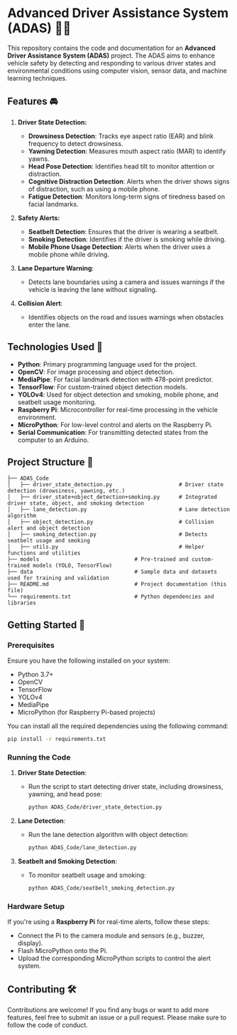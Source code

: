 # Advanced Driver Assistance System (ADAS) 🚗🔧

This repository contains the code and documentation for an **Advanced Driver Assistance System (ADAS)** project. The ADAS aims to enhance vehicle safety by detecting and responding to various driver states and environmental conditions using computer vision, sensor data, and machine learning techniques.

## Features 🚘

1. **Driver State Detection:**
   - **Drowsiness Detection**: Tracks eye aspect ratio (EAR) and blink frequency to detect drowsiness.
   - **Yawning Detection**: Measures mouth aspect ratio (MAR) to identify yawns.
   - **Head Pose Detection**: Identifies head tilt to monitor attention or distraction.
   - **Cognitive Distraction Detection**: Alerts when the driver shows signs of distraction, such as using a mobile phone.
   - **Fatigue Detection**: Monitors long-term signs of tiredness based on facial landmarks.

2. **Safety Alerts:**
   - **Seatbelt Detection**: Ensures that the driver is wearing a seatbelt.
   - **Smoking Detection**: Identifies if the driver is smoking while driving.
   - **Mobile Phone Usage Detection**: Alerts when the driver uses a mobile phone while driving.

3. **Lane Departure Warning**:
   - Detects lane boundaries using a camera and issues warnings if the vehicle is leaving the lane without signaling.

4. **Collision Alert**:
   - Identifies objects on the road and issues warnings when obstacles enter the lane.

## Technologies Used 🔧

- **Python**: Primary programming language used for the project.
- **OpenCV**: For image processing and object detection.
- **MediaPipe**: For facial landmark detection with 478-point predictor.
- **TensorFlow**: For custom-trained object detection models.
- **YOLOv4**: Used for object detection and smoking, mobile phone, and seatbelt usage monitoring.
- **Raspberry Pi**: Microcontroller for real-time processing in the vehicle environment.
- **MicroPython**: For low-level control and alerts on the Raspberry Pi.
- **Serial Communication**: For transmitting detected states from the computer to an Arduino.

## Project Structure 📁

```
├── ADAS_Code
│   ├── driver_state_detection.py                     # Driver state detection (drowsiness, yawning, etc.)
│   ├── driver_state+object_detection+smoking.py      # Integrated driver state, object, and smoking detection
│   ├── lane_detection.py                             # Lane detection algorithm
│   ├── object_detection.py                           # Collision alert and object detection
│   ├── smoking_detection.py                          # Detects seatbelt usage and smoking
│   ├── utils.py                                      # Helper functions and utilities
├── models                              # Pre-trained and custom-trained models (YOLO, TensorFlow)
├── data                                # Sample data and datasets used for training and validation
├── README.md                           # Project documentation (this file)
└── requirements.txt                    # Python dependencies and libraries
```

## Getting Started 🚀

### Prerequisites

Ensure you have the following installed on your system:

- Python 3.7+
- OpenCV
- TensorFlow
- YOLOv4
- MediaPipe
- MicroPython (for Raspberry Pi-based projects)

You can install all the required dependencies using the following command:

```bash
pip install -r requirements.txt
```

### Running the Code

1. **Driver State Detection**:
   - Run the script to start detecting driver state, including drowsiness, yawning, and head pose:
     ```bash
     python ADAS_Code/driver_state_detection.py
     ```

2. **Lane Detection**:
   - Run the lane detection algorithm with object detection:
     ```bash
     python ADAS_Code/lane_detection.py
     ```

3. **Seatbelt and Smoking Detection**:
   - To monitor seatbelt usage and smoking:
     ```bash
     python ADAS_Code/seatbelt_smoking_detection.py
     ```

### Hardware Setup

If you're using a **Raspberry Pi** for real-time alerts, follow these steps:
- Connect the Pi to the camera module and sensors (e.g., buzzer, display).
- Flash MicroPython onto the Pi.
- Upload the corresponding MicroPython scripts to control the alert system.

## Contributing 🛠️

Contributions are welcome! If you find any bugs or want to add more features, feel free to submit an issue or a pull request. Please make sure to follow the code of conduct.

